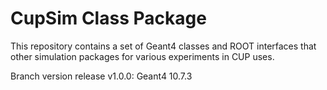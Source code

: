 CupSim Class Package
====================
This repository contains a set of Geant4 classes and ROOT interfaces that other simulation packages for various experiments in CUP uses.

Branch version release
v1.0.0: Geant4 10.7.3
